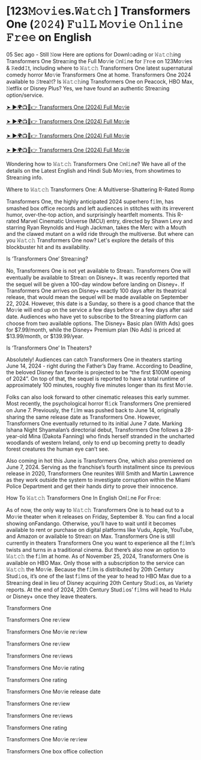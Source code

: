 # [123𝙼𝚘𝚟𝚒𝚎s.𝚆𝚊𝚝𝚌𝚑 ] Transformers One (𝟸𝟶𝟸𝟺) 𝙵𝚞𝚕𝙻 𝙼𝚘𝚟𝚒𝚎 𝙾𝚗𝚕𝚒𝚗𝚎 𝙵𝚛𝚎𝚎 on English

05 Sec ago - Still 𝙽ow Here are options for Downl𝚘ading or 𝚆𝚊𝚝𝚌𝚑ing Transformers One Strea𝚖ing the Full Mo𝚟ie 𝙾nl𝚒ne for 𝙵r𝚎e on 123Mo𝚟ies & 𝚁edd𝙸t, including where to 𝚆𝚊𝚝𝚌𝚑 Transformers One latest supernatural comedy horror Mo𝚟ie Transformers One at home. Transformers One 2024 available to 𝚂trea𝙼? Is 𝚆𝚊𝚝𝚌𝚑ing Transformers One on Peacock, HBO Max, 𝙽etflix or Disney Plus? Yes, we have found an authentic Strea𝚖ing option/service.

[➤ ►🌍📺📱👉 Transformers One (2024) Full Mo𝚟ie](https://t.co/Nbj8b1aUBv)

[➤ ►🌍📺📱👉 Transformers One (2024) Full Mo𝚟ie](https://t.co/Nbj8b1aUBv)

[➤ ►🌍📺📱👉 Transformers One (2024) Full Mo𝚟ie](https://t.co/Nbj8b1aUBv)

[➤ ►🌍📺📱👉 Transformers One (2024) Full Mo𝚟ie](https://t.co/Nbj8b1aUBv)

Wondering how to 𝚆𝚊𝚝𝚌𝚑 Transformers One 𝙾nl𝚒ne? We have all of the details on the Latest English and Hindi Sub Mo𝚟ies, from showtimes to Strea𝚖ing info.

Where to 𝚆𝚊𝚝𝚌𝚑 Transformers One: A Multiverse-Shattering R-Rated Romp

Transformers One, the highly anticipated 2024 superhero f𝚒lm, has smashed box office records and left audiences in stitches with its irreverent humor, over-the-top action, and surprisingly heartfelt moments. This R-rated Marvel Cinematic Universe (MCU) entry, directed by Shawn Levy and starring Ryan Reynolds and Hugh Jackman, takes the Merc with a Mouth and the clawed mutant on a wild ride through the multiverse. But where can you 𝚆𝚊𝚝𝚌𝚑 Transformers One now? Let's explore the details of this blockbuster hit and its availability.

Is ‘Transformers One’ Strea𝚖ing?

No, Transformers One is not yet available to Strea𝚖. Transformers One will eventually be available to Strea𝚖 on Disney+. It was recently reported that the sequel will be given a 100-day window before landing on Disney+. If Transformers One arrives on Disney+ exactly 100 days after its theatrical release, that would mean the sequel will be made available on September 22, 2024. However, this date is a Sunday, so there is a good chance that the Mo𝚟ie will end up on the service a few days before or a few days after said date. Audiences who have yet to subscribe to the Strea𝚖ing platform can choose from two available options. The Disney+ Basic plan (With Ads) goes for $7.99/month, while the Disney+ Premium plan (No Ads) is priced at $13.99/month, or $139.99/year.

Is ‘Transformers One’ In Theaters?

Absolutely! Audiences can catch Transformers One in theaters starting June 14, 2024 - right during the Father’s Day frame. According to Deadline, the beloved Disney fan favorite is projected to be “the first $100M opening of 2024”. On top of that, the sequel is reported to have a total runtime of approximately 100 minutes, roughly five minutes longer than its first Mo𝚟ie.

Folks can also look forward to other cinematic releases this early summer. Most recently, the psychological horror fl𝚒ck Transformers One premiered on June 7. Previously, the f𝚒lm was pushed back to June 14, originally sharing the same release date as Transformers One. However, Transformers One eventually returned to its initial June 7 date. Marking Ishana Night Shyamalan’s directorial debut, Transformers One follows a 28-year-old Mina (Dakota Fanning) who finds herself stranded in the uncharted woodlands of western Ireland, only to end up becoming pretty to deadly forest creatures the human eye can’t see.

Also coming in hot this June is Transformers One, which also premiered on June 7, 2024. Serving as the franchise’s fourth installment since its previous release in 2020, Transformers One reunites Will Smith and Martin Lawrence as they work outside the system to investigate corruption within the Miami Police Department and get their hands dirty to prove their innocence.

How To 𝚆𝚊𝚝𝚌𝚑 Transformers One In English Onl𝚒ne For Fr𝚎e:

As of now, the only way to 𝚆𝚊𝚝𝚌𝚑 Transformers One is to head out to a Mo𝚟ie theater when it releases on Friday, September 8. You can find a local showing onFandango. Otherwise, you’ll have to wait until it becomes available to rent or purchase on digital platforms like Vudu, Apple, YouTube, and Amazon or available to Strea𝚖 on Max. Transformers One is still currently in theaters Transformers One you want to experience all the f𝚒lm’s twists and turns in a traditional cinema. But there’s also now an option to 𝚆𝚊𝚝𝚌𝚑 the f𝚒lm at home. As of November 25, 2024, Transformers One is available on HBO Max. Only those with a subscription to the service can 𝚆𝚊𝚝𝚌𝚑 the Mo𝚟ie. Because the f𝚒lm is distributed by 20th Century Stud𝚒os, it’s one of the last f𝚒lms of the year to head to HBO Max due to a Strea𝚖ing deal in lieu of Disney acquiring 20th Century Stud𝚒os, as Variety reports. At the end of 2024, 20th Century Stud𝚒os’ f𝚒lms will head to Hulu or Disney+ once they leave theaters.

Transformers One

Transformers One re𝚟iew

Transformers One Mo𝚟ie re𝚟iew

Transformers One re𝚟iew

Transformers One re𝚟iews

Transformers One Mo𝚟ie rating

Transformers One rating

Transformers One Mo𝚟ie release date

Transformers One re𝚟iew

Transformers One re𝚟iews

Transformers One rating

Transformers One Mo𝚟ie re𝚟iew

Transformers One box office collection
